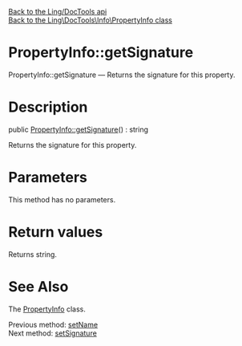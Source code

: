 [Back to the Ling/DocTools api](https://github.com/lingtalfi/DocTools/blob/master/doc/api/Ling/DocTools.md)<br>
[Back to the Ling\DocTools\Info\PropertyInfo class](https://github.com/lingtalfi/DocTools/blob/master/doc/api/Ling/DocTools/Info/PropertyInfo.md)


PropertyInfo::getSignature
================



PropertyInfo::getSignature — Returns the signature for this property.




Description
================


public [PropertyInfo::getSignature](https://github.com/lingtalfi/DocTools/blob/master/doc/api/Ling/DocTools/Info/PropertyInfo/getSignature.md)() : string




Returns the signature for this property.




Parameters
================

This method has no parameters.


Return values
================

Returns string.








See Also
================

The [PropertyInfo](https://github.com/lingtalfi/DocTools/blob/master/doc/api/Ling/DocTools/Info/PropertyInfo.md) class.

Previous method: [setName](https://github.com/lingtalfi/DocTools/blob/master/doc/api/Ling/DocTools/Info/PropertyInfo/setName.md)<br>Next method: [setSignature](https://github.com/lingtalfi/DocTools/blob/master/doc/api/Ling/DocTools/Info/PropertyInfo/setSignature.md)<br>


